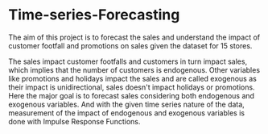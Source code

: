 # Time-series-Forecasting

The aim of this project is to forecast the sales and understand the impact of customer footfall and promotions on sales given the dataset for 15 stores. 

The sales impact customer footfalls and customers in turn impact sales, which implies that the number of customers is endogenous. Other variables like promotions and holidays impact the sales and are called exogenous as their impact is unidirectional, sales doesn't impact holidays or promotions. Here the major goal is to forecast sales considering both endogenous and exogenous variables. And with the given time series nature of the data, measurement of the impact of endogenous and exogenous variables is done with Impulse Response Functions.
